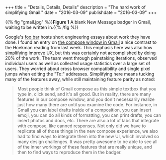 +++
title = "Details, Details, Details"
description = "The hard work of simplifying Gmail."
date = "2016-03-09"
publishdate = "2016-03-09"
+++

{{% fig "gmail.jpg" %}}**Figure 1** A blank New Message badger in Gmail, waiting to be written in.{{% /fig %}}

Google's [foo.bar](https://foo.bar) hosts short engineering essays about work
they have done. I found an entry on [the compose window in
Gmail](https://bar.foo/gmail.html) a nice contrast to the Hoekman reading from
last week. This emphasis here was also how simplifying improve UX, but this was
certainly not accomplished by doing 20% of the work. The team went through
painstaking iterations, observed individual users as well as collected
usage statistics over a large set of users. They worried about cross browser
compatibility and single pixel jumps when editing the "To:" addresses. Simplifying
here means tucking many of the features away, while still maintaining feature
parity as noted:

> Most people think of Gmail compose as this simple textbox that you type in,
> click send, and it's all good. But in reality, there are many features in our
> compose window, and you don't necessarily realize just how many there are
> until you examine the code. For instance, in Gmail you can label drafts
> inside of a composition, you can insert emoji, you can do all kinds of
> formatting, you can print drafts, you can insert photos and docs, etc. There
> are also a lot of labs that integrate with compose, like canned responses.
> Not only did we have to replicate all of those things in the new compose
> experience, we also had to find ways to integrate them into the new UI, which
> involved so many design challenges. It was pretty awesome to be able to see
> all of the inner workings of these features that are really unique, and then
> to find ways to reproduce them in the badger.
